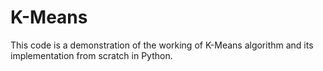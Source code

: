 # K-Means
This code is a demonstration of the working of K-Means algorithm and its implementation from scratch in Python.
